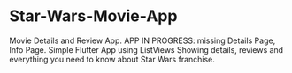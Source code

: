 # Star-Wars-Movie-App
Movie Details and Review App. 
APP IN PROGRESS: missing Details Page, Info Page. 
Simple Flutter App using ListViews
Showing details, reviews and everything you need to know about Star Wars franchise.
